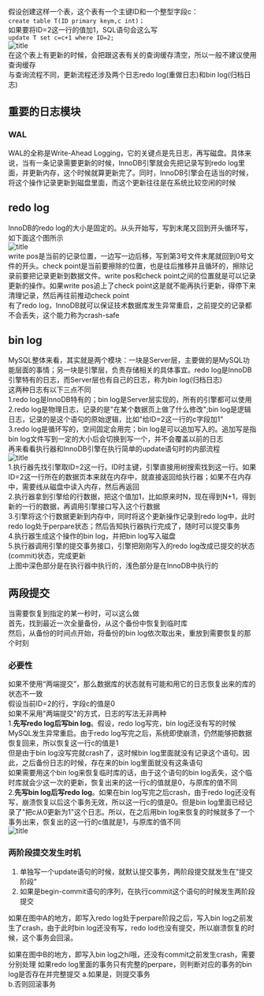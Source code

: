 假设创建这样一个表，这个表有一个主键ID和一个整型字段c：  
`create table T(ID primary keym,c int)；`  
如果要将ID=2这一行的值加1，SQL语句会这么写  
`update T set c=c+1 where ID=2;`  
![title](https://raw.githubusercontent.com/liujinxi931204/image/master/gitnote/2020/07/29/1596008975036-1596008975118.png)  
在这个表上有更新的时候，会把跟这表有关的查询缓存清空，所以一般不建议使用查询缓存  
与查询流程不同，更新流程还涉及两个日志redo log(重做日志)和bin log(归档日志)  
## 重要的日志模块  
### WAL  
WAL的全称是Write-Ahead Logging，它的关键点是先日志，再写磁盘。具体来说，当有一条记录需要更新的时候，InnoDB引擎就会先把记录写到redo log里面，并更新内存，这个时候就算更新完了。同时，InnoDB引擎会在适当的时候，将这个操作记录更新到磁盘里面，而这个更新往往是在系统比较空闲的时候  
## redo log
InnoDB的redo log的大小是固定的。从头开始写，写到末尾又回到开头循环写，如下面这个图所示  
![title](https://raw.githubusercontent.com/liujinxi931204/image/master/gitnote/2020/07/29/1596011619460-1596011619462.png)  
write pos是当前的记录位置，一边写一边后移，写到第3号文件末尾就回到0号文件的开头。check point是当前要擦除的位置，也是往后推移并且循环的，擦除记录前要把记录更新到数据文件。write pos和check point之间的位置就是可以记录更新的操作。如果write pos追上了check point这是就不能再执行更新，得停下来清理记录，然后再往前推动check point  
有了redo log，InnoDB就可以保证技术数据库发生异常重启，之前提交的记录都不会丢失，这个能力称为crash-safe  
## bin log  
MySQL整体来看，其实就是两个模块：一块是Server层，主要做的是MySQL功能层面的事情；另一块是引擎层，负责存储相关的具体事宜。redo log是InnoDB引擎特有的日志，而Server层也有自己的日志，称为bin log(归档日志)  
这两种日志有以下三点不同  
1.redo log是InnoDB特有的；bin log是Server层实现的，所有的引擎都可以使用  
2.redo log是物理日志，记录的是"在某个数据页上做了什么修改";bin log是逻辑日志，记录的是这个语句的原始逻辑，比如"给ID=2这一行的c字段加1"  
3.redo log是循环写的，空间固定会用完；bin log是可以追加写入的。追加写是指bin log文件写到一定的大小后会切换到写一个，并不会覆盖以前的日志  
再来看看执行器和InnoDB引擎在执行简单的update语句时的内部流程  
![title](https://raw.githubusercontent.com/liujinxi931204/image/master/gitnote/2020/07/29/1596013143217-1596013143221.png)  
1.执行器先找引擎取ID=2这一行。ID时主键，引擎直接用树搜索找到这一行。如果ID=2这一行所在的数据页本来就在内存中，就直接返回给执行器；如果不在内存中，需要线从磁盘中读入内存，然后再返回  
2.执行器拿到引擎给的行数据，把这个值加1，比如原来时N，现在得到N+1，得到新的一行的数据，再调用引擎接口写入这个行数据  
3.引擎将这个行数据更新到内存中，同时将这个更新操作记录到redo log中，此时redo log处于perpare状态；然后告知执行器执行完成了，随时可以提交事务  
4.执行器生成这个操作的bin log，并把bin log写入磁盘  
5.执行器调用引擎的提交事务接口，引擎把刚刚写入的redo log改成已提交的状态(commit)状态，完成更新  
上图中深色部分是在执行器中执行的，浅色部分是在InnoDB中执行的  

## 两段提交  
当需要恢复到指定的某一秒时，可以这么做  
首先，找到最近一次全量备份，从这个备份中恢复到临时库  
然后，从备份的时间点开始，将备份的bin log依次取出来，重放到需要恢复的那个时刻  

### 必要性  
如果不使用“两端提交”，那么数据库的状态就有可能和用它的日志恢复出来的库的状态不一致  
假设当前ID=2的行，字段c的值是0  
如果不采用"两端提交"的方式，日志的写法无非两种  
1.**先写redo log后写bin log**。假设，redo log写完，bin log还没有写的时候MySQL发生异常重启。由于redo log写完之后，系统即使崩溃，仍然能够把数据恢复回来，所以恢复这一行c的值是1  
但是由于bin log没写完就crash了，这时候bin log里面就没有记录这个语句。因此，之后备份日志的时候，存在来的bin log里面就没有这条语句  
如果需要用这个bin log来恢复临时库的话，由于这个语句的bin log丢失，这个临时库就会少这一次的更新，恢复出来的这一行c的值就是0，与原库的值不同  
2.**先写bin log后写redo log**。如果在bin log写完之后crash，由于redo log还没有写，崩溃恢复以后这个事务无效，所以这一行c的值是0。但是bin log里面已经记录了"把c从0更新为1"这个日志。所以，在之后用bin log来恢复的时候就多了一个事务出来，恢复出的这一行的c值就是1，与原库的值不同  
![title](https://raw.githubusercontent.com/liujinxi931204/image/master/gitnote/2020/07/29/1596013143217-1596013143221.png)  
### 两阶段提交发生时机  
1. 单独写一个update语句的时候，就默认提交事务，两阶段提交就发生在"提交阶段"  
2. 如果是begin-commit语句的序列，在执行commit这个语句的时候发生两阶段提交  

如果在图中A的地方，即写入redo log处于perpare阶段之后，写入bin log之前发生了crash，由于此时bin log还没有写，redo lod也没有提交，所以崩溃恢复的时候，这个事务会回滚。

如果在图中B的地方，即写入bin log之hi哦，还没有commit之前发生crash，需要分别处理
如果redo log里面的事务只有完整的perpare，则判断对应的事务的bin log是否存在并完整提交 
a.如果是，则提交事务  
b.否则回滚事务  

